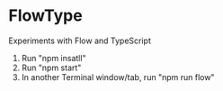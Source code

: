 # FlowType

Experiments with Flow and TypeScript

1. Run "npm insatll"
2. Run "npm start"
3. In another Terminal window/tab, run "npm run flow"


